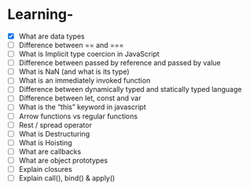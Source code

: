 # Learning-
- [x] What are data types
- [ ] Difference between == and ===
- [ ] What is Implicit type coercion in JavaScript
- [ ] Difference between passed by reference and passed by value
- [ ] What is NaN (and what is its type)
- [ ] What is an immediately invoked function
- [ ] Difference between dynamically typed and statically typed language
- [ ] Difference between let, const and var
- [ ] What is the “this” keyword in javascript
- [ ] Arrow functions vs regular functions
- [ ] Rest / spread operator
- [ ] What is Destructuring 
- [ ] What is Hoisting
- [ ] What are callbacks
- [ ] What are object prototypes
- [ ] Explain closures 
- [ ] Explain call(), bind() & apply()
